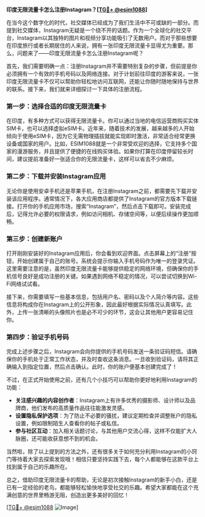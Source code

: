 **印度无限流量卡怎么注册Instagram？[[TG💪+ @esim1088](https://t.me/s/esim1088)]**

在当今这个数字化的时代，社交媒体已经成为了我们生活中不可或缺的一部分。而提到社交媒体，Instagram无疑是一个绕不开的话题。作为一个全球化的社交平台，Instagram以其独特的图片和视频分享功能吸引了无数用户。而对于那些想要在印度旅行或者长期居住的人来说，拥有一张印度无限流量卡显得尤为重要。那么，问题来了——印度无限流量卡怎么注册Instagram呢？

首先，我们需要明确一点：注册Instagram并不需要特别复杂的步骤，但前提是你必须拥有一个有效的手机号码以及网络连接。对于计划前往印度的游客来说，一张印度无限流量卡不仅可以帮助你轻松地访问互联网，还能让你随时随地保持与世界的联系。接下来，我们就来详细探讨一下具体的注册流程。

### 第一步：选择合适的印度无限流量卡

在印度，有多种方式可以获得无限流量卡。你可以通过当地的电信运营商购买实体SIM卡，也可以选择虚拟eSIM卡。近年来，随着技术的发展，越来越多的人开始倾向于使用eSIM卡，因为它无需物理插拔就能实现即时激活，非常适合经常更换设备或国家的用户。比如，ESIM1088就是一个非常受欢迎的选择，它支持多个国家的漫游服务，并且提供了便捷的在线购买体验。如果你打算在印度停留较长时间，建议提前准备好一张适合你的无限流量卡，这样可以省去不少麻烦。

### 第二步：下载并安装Instagram应用

无论你是使用安卓手机还是苹果手机，在注册Instagram之前，都需要先下载并安装该应用程序。通常情况下，各大应用商店都提供了Instagram的官方版本下载链接。打开你的手机应用市场，搜索“Instagram”，然后点击下载即可。安装完成后，记得允许必要的权限请求，例如访问相机、存储空间等，以便后续操作更加顺畅。

### 第三步：创建新账户

打开刚刚安装好的Instagram应用后，你会看到欢迎界面。点击屏幕上的“注册”按钮，开始创建属于自己的账号。系统会提示你输入手机号码作为唯一的登录凭证。这里需要注意的是，虽然印度无限流量卡能够提供稳定的网络环境，但确保你的手机信号良好是成功注册的关键。如果遇到网络不稳定的情况，可以尝试切换到Wi-Fi网络试试看。

接下来，你需要填写一些基本信息，包括用户名、密码以及个人简介等内容。这些信息将构成你在Instagram上的公开形象，因此最好根据实际情况认真填写。此外，上传一张清晰的头像照片也是必不可少的环节，这会让其他用户更容易记住你。

### 第四步：验证手机号码

完成上述步骤之后，Instagram会向你提供的手机号码发送一条验证码短信。请确保你的手机处于正常工作状态，并及时查收这条消息。一旦收到验证码，请将其正确输入到指定位置，然后点击确认。此时，你的账户便基本创建完成了！

不过，在正式开始使用之前，还有几个小技巧可以帮助你更好地利用Instagram的功能：

- **关注感兴趣的内容创作者**：Instagram上有许多优秀的摄影师、设计师以及品牌商，他们发布的高质量作品往往能激发灵感。
- **设置隐私保护选项**：为了防止不必要的骚扰，建议定期检查并调整账户的隐私设置，例如限制陌生人查看你的帖子或私信。
- **参与社区互动**：加入相关话题讨论，与其他用户交流心得，这样不仅能扩大人脉圈，还可能收获意想不到的机会。

当然啦，除了以上提到的方法之外，还有很多关于如何充分利用Instagram的小窍门等待着大家去探索发现哦！相信只要坚持实践下去，每个人都能够在这款平台上找到属于自己的乐趣所在。

总之，借助印度无限流量卡的帮助，无论是初次接触Instagram的新手小白，还是已有一定经验的老鸟，都能够轻松愉快地享受社交的乐趣。希望大家都能在这个充满创意的世界里畅游无阻，创造出更多美好的回忆！

[[TG💪+ @esim1088](https://t.me/s/esim1088) ![Image](https://i.postimg.cc/4NQfJmqS/Snipaste-2025-05-13-00-14-12.png)]